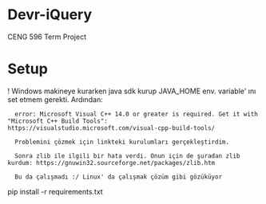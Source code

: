 # Devr-iQuery
CENG 596 Term Project 


# Setup

! Windows makineye kurarken java sdk kurup JAVA_HOME env. variable' ını set etmem gerekti. Ardından:


      error: Microsoft Visual C++ 14.0 or greater is required. Get it with "Microsoft C++ Build Tools": https://visualstudio.microsoft.com/visual-cpp-build-tools/

      Problemini çözmek için linkteki kurulumları gerçekleştirdim. 

      Sonra zlib ile ilgili bir hata verdi. Onun için de şuradan zlib kurdum: https://gnuwin32.sourceforge.net/packages/zlib.htm

      Bu da çalışmadı :/ Linux' da çalışmak çözüm gibi gözüküyor
pip install -r requirements.txt